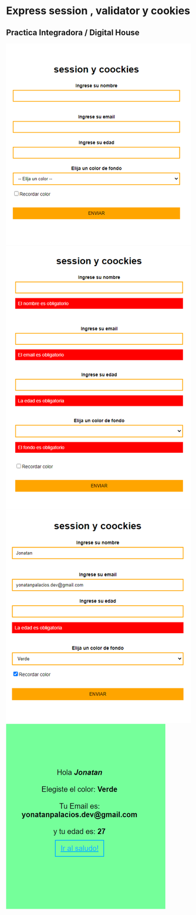 # Express session , validator y cookies
## Practica Integradora / Digital House

<img src="https://github.com/YonPalac1/session_cookies/blob/main/preview/img2.png">
<img src="https://github.com/YonPalac1/session_cookies/blob/main/preview/img3.png">
<img src="https://github.com/YonPalac1/session_cookies/blob/main/preview/img.png">
<img src="https://github.com/YonPalac1/session_cookies/blob/main/preview/img1.png">
